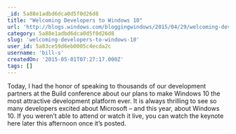 ```yaml
---
_id: 5a88e1adbd6dca0d5f0d26d8
title: "Welcoming Developers to Windows 10"
url: 'http://blogs.windows.com/bloggingwindows/2015/04/29/welcoming-developers-to-windows-10/'
category: 5a88e1adbd6dca0d5f0d26d8
slug: 'welcoming-developers-to-windows-10'
user_id: 5a83ce59d6eb0005c4ecda2c
username: 'bill-s'
createdOn: '2015-05-01T07:27:17.000Z'
tags: []
---
```


Today, I had the honor of speaking to thousands of our development partners at the Build conference about our plans to make Windows 10 the most attractive development platform ever. It is always thrilling to see so many developers excited about Microsoft – and this year, about Windows 10. If you weren’t able to attend or watch it live, you can watch the keynote here later this afternoon once it’s posted.
